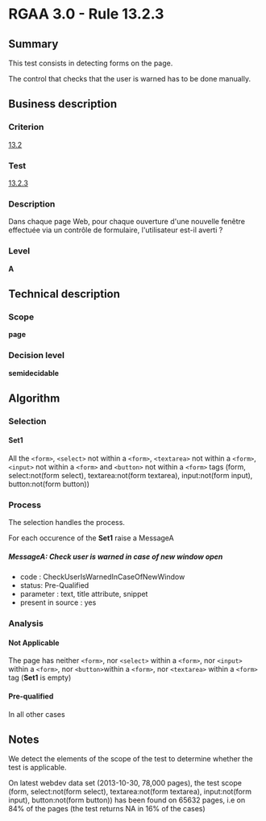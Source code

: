 # RGAA 3.0 -  Rule 13.2.3

## Summary

This test consists in detecting forms on the page.

The control that checks that the user is warned has to be done manually.

## Business description

### Criterion

[13.2](http://references.modernisation.gouv.fr/referentiel-technique-0#crit-13-2)

### Test

[13.2.3](http://references.modernisation.gouv.fr/referentiel-technique-0#test-13-2-3)

### Description

Dans chaque page Web, pour chaque ouverture d'une nouvelle fen&ecirc;tre effectu&eacute;e via un contr&ocirc;le de formulaire, l'utilisateur est-il averti ?

### Level

**A**

## Technical description

### Scope

**page**

### Decision level

**semidecidable**

## Algorithm

### Selection

#### Set1

All the `<form>`, `<select>` not within a `<form>`, `<textarea>` not
within a `<form>`, `<input>` not within a `<form>` and `<button>` not within
a `<form>` tags (form, select:not(form select), textarea:not(form
textarea), input:not(form input), button:not(form button))

### Process

The selection handles the process.

For each occurence of the **Set1** raise a MessageA

##### MessageA: Check user is warned in case of new window open

-   code : CheckUserIsWarnedInCaseOfNewWindow
-   status: Pre-Qualified
-   parameter : text, title attribute, snippet
-   present in source : yes

### Analysis

#### Not Applicable

The page has neither `<form>`, nor `<select>` within a
`<form>`, nor `<input>` within a `<form>`, nor `<button>`within a `<form>`,
nor `<textarea>` within a `<form>` tag (**Set1** is empty)

#### Pre-qualified

In all other cases

## Notes

We detect the elements of the scope of the test to determine whether the
test is applicable.

On latest webdev data set (2013-10-30, 78,000 pages), the test scope
(form, select:not(form select), textarea:not(form textarea),
input:not(form input), button:not(form button)) has been found on 65632
pages, i.e on 84% of the pages (the test returns NA in 16% of the cases)
